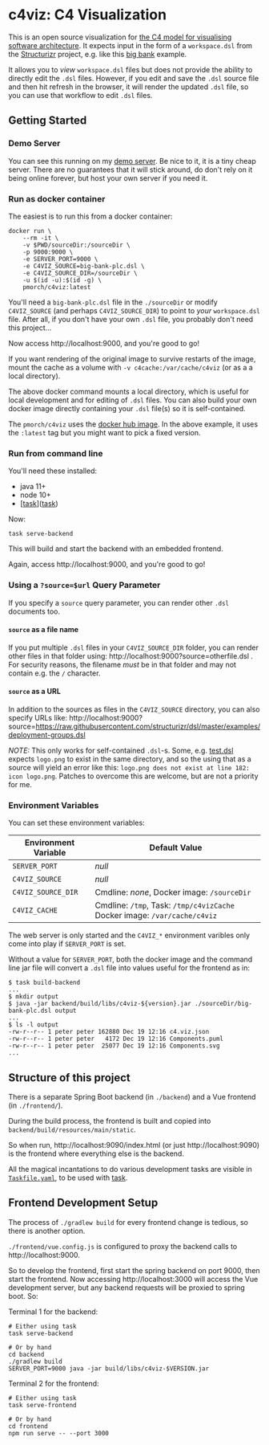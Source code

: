 # c4viz: C4 Visualization

This is an open source visualization for [the C4 model for visualising software
architecture](https://c4model.com/). It expects input in the form of a
`workspace.dsl` from the [Structurizr](https://structurizr.org/) project,  e.g.
like this [big
bank](https://github.com/structurizr/dsl/blob/master/examples/big-bank-plc.dsl)
example.

It allows you to *view* `workspace.dsl` files but does not provide the
ability to directly edit the `.dsl` files. However, if you edit and save the
`.dsl` source file and then hit refresh in the browser, it will render the
updated `.dsl` file, so you can use that workflow to edit `.dsl` files.

## Getting Started

### Demo Server

You can see this running on my [demo server](http://c4viz.morch.com:9000). Be
nice to it, it is a tiny cheap server. There are no guarantees that it will
stick around, do don't rely on it being online forever, but host your own
server if you need it.

### Run as docker container

The easiest is to run this from a docker container:

    docker run \
        --rm -it \
        -v $PWD/sourceDir:/sourceDir \
        -p 9000:9000 \
        -e SERVER_PORT=9000 \
        -e C4VIZ_SOURCE=big-bank-plc.dsl \
        -e C4VIZ_SOURCE_DIR=/sourceDir \
        -u $(id -u):$(id -g) \
        pmorch/c4viz:latest

You'll need a `big-bank-plc.dsl` file in the `./sourceDir` or modify
`C4VIZ_SOURCE` (and perhaps `C4VIZ_SOURCE_DIR`) to point to *your*
`workspace.dsl` file. After all, if you don't have your own `.dsl` file, you
probably don't need this project...

Now access http://localhost:9000, and you're good to go!

If you want rendering of the original image to survive restarts of the image,
mount the cache as a volume with `-v c4cache:/var/cache/c4viz` (or as a a local
directory).

The above docker command mounts a local directory, which is useful for local
development and for editing of `.dsl` files. You can also build your own docker
image directly containing your `.dsl` file(s) so it is self-contained.

The `pmorch/c4viz` uses the [docker hub
image](https://hub.docker.com/r/pmorch/c4viz). In the above example, it uses
the `:latest` tag but you might want to pick a fixed version.

### Run from command line

You'll need these installed:

* java 11+
* node 10+
* [[task](https://taskfile.dev)]([task](https://taskfile.dev))

Now:

    task serve-backend

This will build and start the backend with an embedded frontend.

Again, access http://localhost:9000, and you're good to go!

### Using a `?source=$url` Query Parameter

If you specify a `source` query parameter, you can render other `.dsl` documents too.

#### `source` as a file name

If you put multiple `.dsl` files in your `C4VIZ_SOURCE_DIR` folder, you can
render other files in that folder using:
http://localhost:9000?source=otherfile.dsl . For security reasons, the filename
*must* be in that folder and may not contain e.g. the `/` character.

#### `source` as a URL

In addition to the sources as files in the `C4VIZ_SOURCE` directory, you can
also specify URLs like:
http://localhost:9000?source=https://raw.githubusercontent.com/structurizr/dsl/master/examples/deployment-groups.dsl

*NOTE:* This only works for self-contained `.dsl`-s. Some, e.g.
[test.dsl](https://raw.githubusercontent.com/structurizr/dsl/master/examples/test.dsl)
expects `logo.png` to exist in the same directory, and so the using that as a
source will yield an error like this: `logo.png does not exist at line 182:
icon logo.png`. Patches to overcome this are welcome, but are not a priority
for me.

### Environment Variables

You can set these environment variables:

| Environment Variable | Default Value                                                             |
| -------------------- | -------------                                                             |
| `SERVER_PORT`        | *null*                                                                    |
| `C4VIZ_SOURCE`       | *null*                                                                    |
| `C4VIZ_SOURCE_DIR`   | Cmdline: *none*, Docker image: `/sourceDir`                               |
| `C4VIZ_CACHE`        | Cmdline: `/tmp`, Task: `/tmp/c4vizCache` Docker image: `/var/cache/c4viz` |

The web server is only started and the `C4VIZ_*` environment varibles only come
into play if `SERVER_PORT` is set.

Without a value for `SERVER_PORT`, both the docker image and the command line
jar file will convert a `.dsl` file into values useful for the frontend as in:

    $ task build-backend
    ...
    $ mkdir output
    $ java -jar backend/build/libs/c4viz-${version}.jar ./sourceDir/big-bank-plc.dsl output
    ...
    $ ls -l output
    -rw-r--r-- 1 peter peter 162880 Dec 19 12:16 c4.viz.json
    -rw-r--r-- 1 peter peter   4172 Dec 19 12:16 Components.puml
    -rw-r--r-- 1 peter peter  25077 Dec 19 12:16 Components.svg
    ...

## Structure of this project

There is a separate Spring Boot backend (in `./backend`) and a Vue frontend (in `./frontend/`).

During the build process, the frontend is built and copied into `backend/build/resources/main/static`.

So when run, http://localhost:9090/index.html (or just http://localhost:9090) is
the frontend where everything else is the backend.

All the magical incantations to do various development tasks are visible in
[`Taskfile.yaml`](Taskfile.yaml), to be used with [task](https://taskfile.dev).

## Frontend Development Setup

The process of `./gradlew build` for every frontend change is tedious, so there is another option.

`./frontend/vue.config.js` is configured to proxy the backend calls to http://localhost:9000.

So to develop the frontend, first start the spring backend on port 9000, then start the frontend.
Now accessing http://localhost:3000 will access the Vue development server,
but any backend requests will be proxied to spring boot. So:

Terminal 1 for the backend:

    # Either using task
    task serve-backend

    # Or by hand
    cd backend
    ./gradlew build
    SERVER_PORT=9000 java -jar build/libs/c4viz-$VERSION.jar


Terminal 2 for the frontend:

    # Either using task
    task serve-frontend

    # Or by hand
    cd frontend
    npm run serve -- --port 3000
